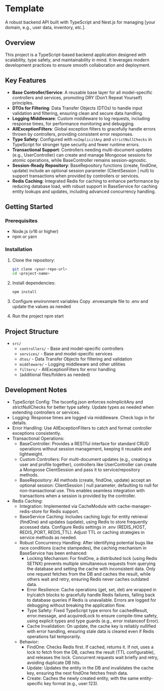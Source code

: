 # Template

A robust backend API built with TypeScript and Nest.js for managing [your domain, e.g., user data, inventory, etc.].

## Overview

This project is a TypeScript-based backend application designed with scalability, type safety, and maintainability in mind. It leverages modern development practices to ensure smooth collaboration and deployment.

## Key Features

- **Base Controller/Service**: A reusable base layer for all model-specific controllers and services, promoting DRY (Don’t Repeat Yourself) principles.
- **DTOs for Filtering**: Data Transfer Objects (DTOs) to handle input validation and filtering, ensuring clean and secure data handling.
- **Logging Middleware**: Custom middleware to log requests, including response times, for performance monitoring and debugging.
- **AllExceptionFilters**: Global exception filters to gracefully handle errors thrown by controllers, providing consistent error responses.
- **Type Safety**: Configured with `noImplicitAny` and `strictNullChecks` in TypeScript for stronger type security and fewer runtime errors.
- **Transactional Support**: Controllers needing multi-document updates (e.g., UserController) can create and manage Mongoose sessions for atomic operations, while BaseController remains session-agnostic.
- **Session-Ready Repository**: BaseRepository functions (create, findOne, update) include an optional session parameter (ClientSession | null) to support transactions when provided by controllers or services.
- **Redis Caching**: Integrated Redis for caching to enhance performance by reducing database load, with robust support in BaseService for caching entity lookups and updates, including advanced concurrency handling.

## Getting Started

### Prerequisites

- Node.js (v16 or higher)
- npm or yarn

### Installation

1. Clone the repository:
   ```bash
   git clone <your-repo-url>
   cd <project-name>
2. Install dependencies: 
   ```bash
   npm install
3. Configure environment variables
   Copy .envexample file to .env and update the values as needed

4. Run the project
   npm start

## Project Structure
- `src/`
  - `controllers/` - Base and model-specific controllers
  - `services/` - Base and model-specific services
  - `dtos/` - Data Transfer Objects for filtering and validation
  - `middleware/` - Logging middleware and other utilities
  - `filters/` - AllExceptionFilters for error handling
  - (additional files/folders as needed)

## Development Notes
- TypeScript Config: The tsconfig.json enforces noImplicitAny and strictNullChecks for better type safety. Update types as needed when extending controllers or services.
- Logging: Response times are logged via middleware. Check logs in <log-location> for details.
- Error Handling: Use AllExceptionFilters to catch and format controller exceptions consistently.
- Transactional Operations:
   - BaseController: Provides a RESTful interface for standard CRUD operations without session management, keeping it reusable and lightweight.
   - Custom Controllers: For multi-document updates (e.g., creating a user and profile together), controllers like UserController can create a Mongoose ClientSession and pass it to service/repository methods. 
   - BaseRepository: All methods (create, findOne, update) accept an optional session: ClientSession | null parameter, defaulting to null for non-transactional use. This enables seamless integration with transactions when a session is provided by the controller.
- Redis Caching:
   - Integration: Implemented via CacheModule with cache-manager-redis-store for Redis support.
   - BaseService Caching: Includes caching logic for entity retrieval (findOne) and updates (update), using Redis to store frequently accessed data. Configure Redis settings in .env (REDIS_HOST, REDIS_PORT, REDIS_TTL). Adjust TTL or caching strategies in service methods as needed.
   - Robust Concurrency Handling: After identifying potential bugs like race conditions (cache stampedes), the caching mechanism in BaseService has been enhanced:
      - Locking Mechanism: For findOne, a distributed lock (using Redis SETNX) prevents multiple simultaneous requests from querying the database and setting the cache with inconsistent data. Only one request fetches from the DB and caches the result, while others wait and retry, ensuring Redis never caches outdated data.
      - Error Resilience: Cache operations (get, set, del) are wrapped in try/catch blocks to gracefully handle Redis failures, falling back to database queries if Redis is unavailable. Errors are logged for debugging without breaking the application flow.
      - Type Safety: Fixed TypeScript type errors for cachedResult, error.message, and acquiredLock to ensure compile-time safety, using explicit types and type guards (e.g., error instanceof Error).
      - Cache Invalidation: On update, the cache key is reliably nullified with error handling, ensuring stale data is cleared even if Redis operations fail temporarily.
   - Behavior:
      - FindOne: Checks Redis first. If cached, returns it. If not, uses a lock to fetch from the DB, caches the result (TTL configurable), and releases the lock. Concurrent requests wait briefly and retry, avoiding duplicate DB hits.
      - Update: Updates the entity in the DB and invalidates the cache key, ensuring the next findOne fetches fresh data.
      - Create: Caches the newly created entity, with the same entity-specific key format (e.g., user:123).
